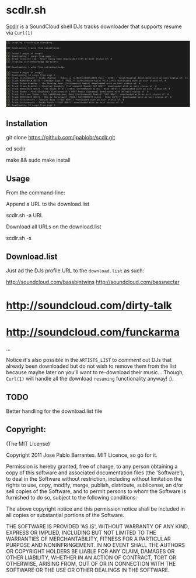 scdlr.sh
===========

[Scdlr](http://jpablobr.github.com/scdlr) is a SoundCloud shell DJs tracks
downloader that supports resume via `Curl(1)`

![scdlr](https://github.com/jpablobr/scdlr/raw/master/scdlr.png)

Installation
------------

git clone https://github.com/jpablobr/scdlr.git

cd scdlr

make && sudo make install

Usage
-----

From the command-line:

Append a URL to the download.list

scdlr.sh -a URL

Download all URLs on the download.list

scdlr.sh -s

Download.list
-------------

Just ad the DJs profile URL to the `download.list` as such:

http://soundcloud.com/bassbintwins
http://soundcloud.com/bassnectar
# http://soundcloud.com/dirty-talk
# http://soundcloud.com/funckarma
...

Notice it's also possible in the `ARTISTS_LIST` to *comment* out DJs
that already been downloaded but do not wish to remove them from the
list because maybe later on you'll want to re-download their
music... Though, `Curl(1)` will handle all the download `resuming`
functionality anyway! :).

TODO
----

Better handling for the download.list file

Copyright:
----------
(The MIT License)

Copyright 2011 Jose Pablo Barrantes. MIT Licence, so go for it.

Permission is hereby granted, free of charge, to any person obtaining a
copy of this software and associated documentation files (the
'Software'), to deal in the Software without restriction, including
without limitation the rights to use, copy, modify, merge, publish,
distribute, sublicense, an d/or sell copies of the Software, and to
permit persons to whom the Software is furnished to do so, subject to
the following conditions:

The above copyright notice and this permission notice shall be included
in all copies or substantial portions of the Software.

THE SOFTWARE IS PROVIDED 'AS IS', WITHOUT WARRANTY OF ANY KIND, EXPRESS
OR IMPLIED, INCLUDING BUT NOT LIMITED TO THE WARRANTIES OF
MERCHANTABILITY, FITNESS FOR A PARTICULAR PURPOSE AND NONINFRINGEMENT.
IN NO EVENT SHALL THE AUTHORS OR COPYRIGHT HOLDERS BE LIABLE FOR ANY
CLAIM, DAMAGES OR OTHER LIABILITY, WHETHER IN AN ACTION OF CONTRACT,
TORT OR OTHERWISE, ARISING FROM, OUT OF OR IN CONNECTION WITH THE
SOFTWARE OR THE USE OR OTHER DEALINGS IN THE SOFTWARE.
